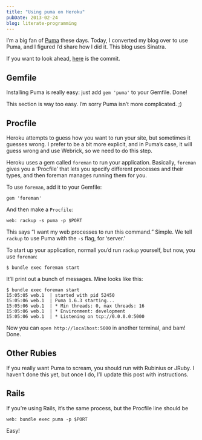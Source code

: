 ```yaml
---
title: "Using puma on Heroku"
pubDate: 2013-02-24
blog: literate-programming
---
```



I’m a big fan of [Puma](http://puma.io/) these days. Today, I converted my blog over to use Puma, and I figured I’d share how I did it. This blog uses Sinatra.

If you want to look ahead, [here](https://github.com/steveklabnik/blog/commit/3cd0f04ed29a25df6d6dfeeffccd2e12548c05cf) is the commit.

## Gemfile

Installing Puma is really easy: just add `gem 'puma'` to your Gemfile. Done!

This section is way too easy. I’m sorry Puma isn’t more complicated. ;)

## Procfile

Heroku attempts to guess how you want to run your site, but sometimes it guesses wrong. I prefer to be a bit more explicit, and in Puma’s case, it will guess wrong and use Webrick, so we need to do this step.

Heroku uses a gem called `foreman` to run your application. Basically, `foreman` gives you a ‘Procfile’ that lets you specify different processes and their types, and then foreman manages running them for you.

To use `foreman`, add it to your Gemfile:

```
gem 'foreman'
```

And then make a `Procfile`:

```
web: rackup -s puma -p $PORT
```

This says “I want my web processes to run this command.” Simple. We tell `rackup` to use Puma with the `-s` flag, for ‘server.’

To start up your application, normall you’d run `rackup` yourself, but now, you use `foreman`:

```
$ bundle exec foreman start
```

It’ll print out a bunch of messages. Mine looks like this:

```
$ bundle exec foreman start
15:05:05 web.1  | started with pid 52450
15:05:06 web.1  | Puma 1.6.3 starting...
15:05:06 web.1  | * Min threads: 0, max threads: 16
15:05:06 web.1  | * Environment: development
15:05:06 web.1  | * Listening on tcp://0.0.0.0:5000
```

Now you can `open http://localhost:5000` in another terminal, and bam! Done.

## Other Rubies

If you really want Puma to scream, you should run with Rubinius or JRuby. I haven’t done this yet, but once I do, I’ll update this post with instructions.

## Rails

If you’re using Rails, it’s the same process, but the Procfile line should be

```
web: bundle exec puma -p $PORT
```

Easy!
